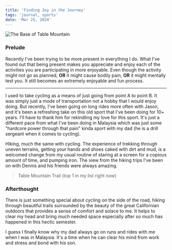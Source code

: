 ```yaml
---
title: 'Finding Joy in the Journey'
tags: 'journal, sports'
date: 'Mar 25, 2024'
---
```


![The Base of Table Mountain](/images/tablemountain.jpg)

### Prelude

Recently I've been trying to be more present in everything I do. What I've found out that being present makes you appreciate and enjoy each of the activities you are participating in more enjoyable. Even though the activity might not go as planned, **OR** it might cause bodily pain, **OR** it might mentally test you. It still becomes an extremely enjoyable and fun process.

---

I used to take cycling as a means of just going from point A to point B. It was simply just a mode of transportation not a hobby that I would enjoy doing. But recently, I've been going on long rides more often with Jason, and it's been a refreshing take on this old sport that I've been doing for 10+ years. I'll have to thank him for rekindling my love for this sport. It's just a different pace from what I've been doing in Malaysia which was just some "hardcore power through that pain" kinda sport with my dad (he is a drill sergeant when it comes to cycling).

Hiking, much the same with cycling. The experience of trekking through uneven terrains, getting your hands and shoes caked with dirt and mud, is a welcomed change from my usual routine of staring at a screen for a copious amount of time, and pumping iron. The view from the hiking trips I've been on with Dennis and his friends were always amazing. 
> Table Mountain Trail (top 1 in my list right now)

### Afterthought

There is just something special about cycling on the side of the road, hiking through beautiful trails surrounded by the beauty of the great Californian outdoors that provides a sense of comfort and solace to me. It helps to clear my head and bring much needed space especially after so much has happened in this hectic semester. 

I guess I finally know why my dad always go on runs and rides with me when I was in Malaysia. It's a time when he can clear his mind from work and stress and bond with his son. 